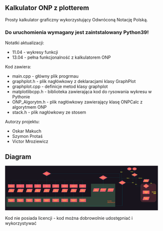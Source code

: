 ## Kalkulator ONP z plotterem

Prosty kalkulator graficzny wykorzystujący Odwróconą Notację Polską.

<h3>Do uruchomienia wymagany jest zaintstalowany <b>Python39</b>! <br></h3>

Notatki aktualizacji:
* 11.04 - wykresy funkcji
* 13.04 - pełna funkcjonalność z kalkulatorem ONP

Kod zawiera:
* main.cpp - główny plik progrmau
* graphplot.h - plik nagłówkowy z deklaracjami klasy GraphPlot
* graphplot.cpp - definicje metod klasy graphplot
* matplotlibcpp.h - biblioteka zawierająca kod do rysowania wykresu w Pythonie
* ONP_Algorytm.h - plik nagłówkowy zawierający klasę ONPCalc z algorytmem ONP
* stack.h - plik nagłówkowy ze stosem

Autorzy projektu:
* Oskar Makuch
* Szymon Protaś
* Victor Mroziewicz

<h2>Diagram</h2>
<img src="diagram.png" alt="Diagram">

Kod nie posiada licencji - kod można dobrowolnie udostępniać i wykorzystywać 
